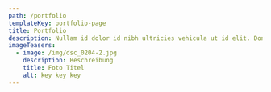 ```yaml
---
path: /portfolio
templateKey: portfolio-page
title: Portfolio
description: Nullam id dolor id nibh ultricies vehicula ut id elit. Donec sed odio dui.
imageTeasers:
  - image: /img/dsc_0204-2.jpg
    description: Beschreibung
    title: Foto Titel
    alt: key key key
---
```

